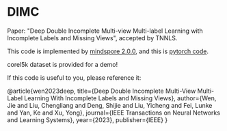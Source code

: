 # DIMC

Paper: "Deep Double Incomplete Multi-view Multi-label Learning with Incomplete Labels and Missing Views", accepted by TNNLS.


This code is implemented by [mindspore 2.0.0](https://mindspore.cn/), and this is [pytorch code](https://github.com/justsmart/DIMC).



corel5k dataset is provided for a demo!

If this code is useful to you, please reference it:

@article{wen2023deep, title={Deep Double Incomplete Multi-View Multi-Label Learning With Incomplete Labels and Missing Views}, author={Wen, Jie and Liu, Chengliang and Deng, Shijie and Liu, Yicheng and Fei, Lunke and Yan, Ke and Xu, Yong}, journal={IEEE Transactions on Neural Networks and Learning Systems}, year={2023}, publisher={IEEE} }
